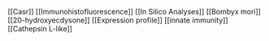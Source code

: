 [[Casr]]
[[Immunohistofluorescence]]
[[In Silico Analyses]]
[[Bombyx mori]]
[[20-hydroxyecdysone]]
[[Expression profile]]
[[innate immunity]]
[[Cathepsin L-like]]
